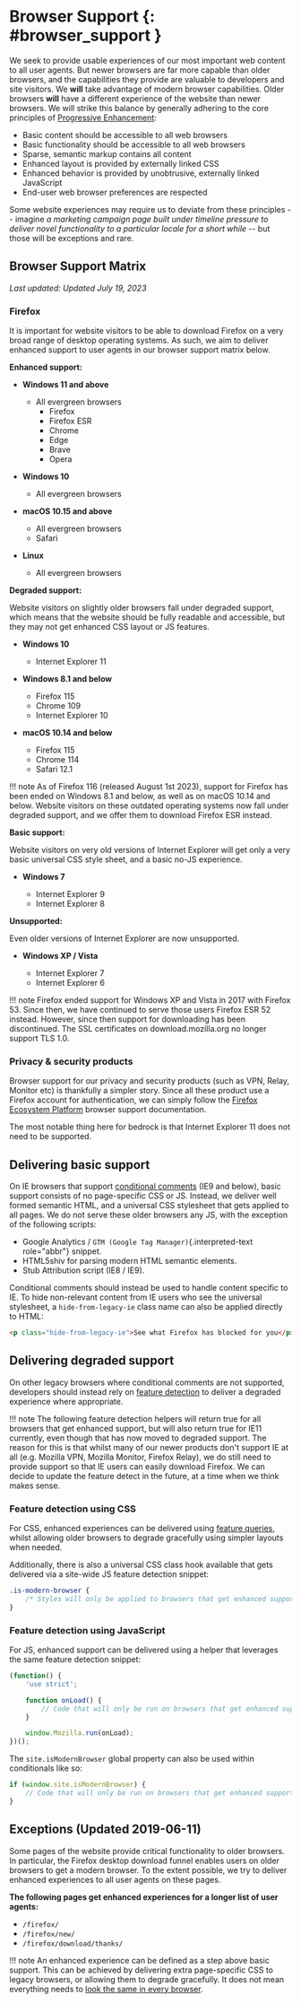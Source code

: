 # Browser Support {: #browser_support }

We seek to provide usable experiences of our most important web content to all user agents. But newer browsers are far more capable than older browsers, and the capabilities they provide are valuable to developers and site visitors. We **will** take advantage of modern browser capabilities. Older browsers **will** have a different experience of the website than newer browsers. We will strike this balance by generally adhering to the core principles of [Progressive Enhancement](https://en.wikipedia.org/wiki/Progressive_enhancement):

- Basic content should be accessible to all web browsers
- Basic functionality should be accessible to all web browsers
- Sparse, semantic markup contains all content
- Enhanced layout is provided by externally linked CSS
- Enhanced behavior is provided by unobtrusive, externally linked JavaScript
- End-user web browser preferences are respected

Some website experiences may require us to deviate from these principles -- imagine *a marketing campaign page built under timeline pressure to deliver novel functionality to a particular locale for a short while* -- but those will be exceptions and rare.

## Browser Support Matrix

*Last updated: Updated July 19, 2023*

### Firefox

It is important for website visitors to be able to download Firefox on a very broad range of desktop operating systems. As such, we aim to deliver enhanced support to user agents in our browser support matrix below.

**Enhanced support:**

- **Windows 11 and above**

    -   All evergreen browsers
        -   Firefox
        -   Firefox ESR
        -   Chrome
        -   Edge
        -   Brave
        -   Opera

- **Windows 10**

    -   All evergreen browsers

- **macOS 10.15 and above**

    -   All evergreen browsers
    -   Safari

- **Linux**

    -   All evergreen browsers

**Degraded support:**

Website visitors on slightly older browsers fall under degraded support, which means that the website should be fully readable and accessible, but they may not get enhanced CSS layout or JS features.

- **Windows 10**

    -   Internet Explorer 11

- **Windows 8.1 and below**

    -   Firefox 115
    -   Chrome 109
    -   Internet Explorer 10

- **macOS 10.14 and below**

    -   Firefox 115
    -   Chrome 114
    -   Safari 12.1

!!! note
    As of Firefox 116 (released August 1st 2023), support for Firefox has been ended on Windows 8.1 and below, as well as on macOS 10.14 and below. Website visitors on these outdated operating systems now fall under degraded support, and we offer them to download Firefox ESR instead.


**Basic support:**

Website visitors on very old versions of Internet Explorer will get only a very basic universal CSS style sheet, and a basic no-JS experience.

- **Windows 7**

    -   Internet Explorer 9
    -   Internet Explorer 8

**Unsupported:**

Even older versions of Internet Explorer are now unsupported.

- **Windows XP / Vista**

    -   Internet Explorer 7
    -   Internet Explorer 6

!!! note
    Firefox ended support for Windows XP and Vista in 2017 with Firefox 53. Since then, we have continued to serve those users Firefox ESR 52 instead. However, since then support for downloading has been discontinued. The SSL certificates on download.mozilla.org no longer support TLS 1.0.


### Privacy & security products

Browser support for our privacy and security products (such as VPN, Relay, Monitor etc) is thankfully a simpler story. Since all these product use a Firefox account for authentication, we can simply follow the [Firefox Ecosystem Platform](https://mozilla.github.io/ecosystem-platform/reference/browser-support) browser support documentation.

The most notable thing here for bedrock is that Internet Explorer 11 does not need to be supported.

## Delivering basic support

On IE browsers that support [conditional comments](https://wikipedia.org/wiki/Conditional_comment) (IE9 and below), basic support consists of no page-specific CSS or JS. Instead, we deliver well formed semantic HTML, and a universal CSS stylesheet that gets applied to all pages. We do not serve these older browsers any JS, with the exception of the following scripts:

- Google Analytics / `GTM (Google Tag Manager)`{.interpreted-text role="abbr"} snippet.
- HTML5shiv for parsing modern HTML semantic elements.
- Stub Attribution script (IE8 / IE9).

Conditional comments should instead be used to handle content specific to IE. To hide non-relevant content from IE users who see the universal stylesheet, a `hide-from-legacy-ie` class name can also be applied directly to HTML:

``` html
<p class="hide-from-legacy-ie">See what Firefox has blocked for you</p>
```

## Delivering degraded support

On other legacy browsers where conditional comments are not supported, developers should instead rely on [feature detection](https://developer.mozilla.org/docs/Learn/Tools_and_testing/Cross_browser_testing/Feature_detection) to deliver a degraded experience where appropriate.

!!! note
    The following feature detection helpers will return true for all browsers that get enhanced support, but will also return true for IE11 currently, even though that has now moved to degraded support. The reason for this is that whilst many of our newer products don't support IE at all (e.g. Mozilla VPN, Mozilla Monitor, Firefox Relay), we do still need to provide support so that IE users can easily download Firefox. We can decide to update the feature detect in the future, at a time when we think makes sense.


### Feature detection using CSS

For CSS, enhanced experiences can be delivered using [feature queries](https://developer.mozilla.org/docs/Web/CSS/@supports), whilst allowing older browsers to degrade gracefully using simpler layouts when needed.

Additionally, there is also a universal CSS class hook available that gets delivered via a site-wide JS feature detection snippet:

``` css
.is-modern-browser {
    /* Styles will only be applied to browsers that get enhanced support. */
}
```

### Feature detection using JavaScript

For JS, enhanced support can be delivered using a helper that leverages the same feature detection snippet:

``` javascript
(function() {
    'use strict';

    function onLoad() {
        // Code that will only be run on browsers that get enhanced support.
    }

    window.Mozilla.run(onLoad);
})();
```

The `site.isModernBrowser` global property can also be used within conditionals like so:

``` javascript
if (window.site.isModernBrowser) {
    // Code that will only be run on browsers that get enhanced support.
}
```

## Exceptions (Updated 2019-06-11)

Some pages of the website provide critical functionality to older browsers. In particular, the Firefox desktop download funnel enables users on older browsers to get a modern browser. To the extent possible, we try to deliver enhanced experiences to all user agents on these pages.

**The following pages get enhanced experiences for a longer list of user agents:**

- `/firefox/`
- `/firefox/new/`
- `/firefox/download/thanks/`

!!! note
    An enhanced experience can be defined as a step above basic support. This can be achieved by delivering extra page-specific CSS to legacy browsers, or allowing them to degrade gracefully. It does not mean everything needs to [look the same in every browser](http://dowebsitesneedtolookexactlythesameineverybrowser.com/).
